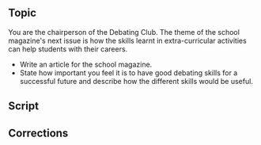 ## Topic
You are the chairperson of the Debating Club. The theme of the school magazine's next issue is how the skills learnt in extra-curricular activities can help students with their careers.

- Write an article for the school magazine.
- State how important you feel it is to have good debating skills for a successful future and describe how the different skills would be useful.

## Script


## Corrections

